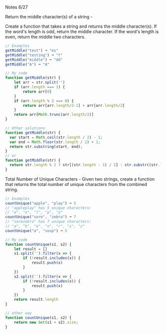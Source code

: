 Notes 6/27

Return the middle character(s) of a string -

Create a function that takes a string and returns the middle character(s).
If the word's length is odd, return the middle character. If the word's
length is even, return the middle two characters.

```js
// Examples
getMiddle("test") ➞ "es"
getMiddle("testing") ➞ "t"
getMiddle("middle") ➞ "dd"
getMiddle("A") ➞ "A"

// My code
function getMiddle(str) {
	let arr = str.split('')
	if (arr.length === 1) {
		return arr[0]
	}
	if (arr.length % 2 === 0) {
		return arr[arr.length/2-1] + arr[arr.length/2]
	}
	return arr[Math.trunc(arr.length/2)]
}

// Other solutions
function getMiddle(str) {
  var start = Math.ceil(str.length / 2) - 1;
  var end = Math.floor(str.length / 2) + 1;
  return str.substring(start, end);
}
// or
function getMiddle(str) {
  return str.length % 2 ? str[(str.length - 1) / 2] : str.substr((str.length - 2) / 2 , 2);
}
```

Total Number of Unique Characters -
Given two strings, create a function that returns the total number of unique characters from the combined string.

```js
// Examples
countUnique("apple", "play") ➞ 5
// "appleplay" has 5 unique characters:
// "a", "e", "l", "p", "y"
countUnique("sore", "zebra") ➞ 7
// "sorezebra" has 7 unique characters:
// "a", "b", "e", "o", "r", "s", "z"
countUnique("a", "soup") ➞ 5

// My code
function countUnique(s1, s2) {
	let result = []
	s1.split('').filter(x => {
		if (!result.includes(x)) {
			result.push(x)
		}
	})
	s2.split('').filter(x => {
		if (!result.includes(x)) {
			result.push(x)
		}
	})
	return result.length
}

// other way
function countUnique(s1, s2) {
	return new Set(s1 + s2).size;
}
```
